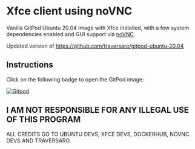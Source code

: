 # Xfce client using noVNC
Vanilla GitPod Ubuntu 20.04 image with Xfce installed, with a few system dependencies enabled and GUI support via [noVNC](https://github.com/novnc/noVNC).

Updated version of https://github.com/traversaro/gitpod-ubuntu-20.04

## Instructions  
Click on the following badge to open the GitPod image:

[![Gitpod](https://gitpod.io/button/open-in-gitpod.svg)](https://gitpod.io/from-referrer)

## I AM NOT RESPONSIBLE FOR ANY ILLEGAL USE OF THIS PROGRAM
ALL CREDITS GO TO UBUNTU DEVS, XFCE DEVS, DOCKERHUB, NOVNC DEVS AND TRAVERSARO.
